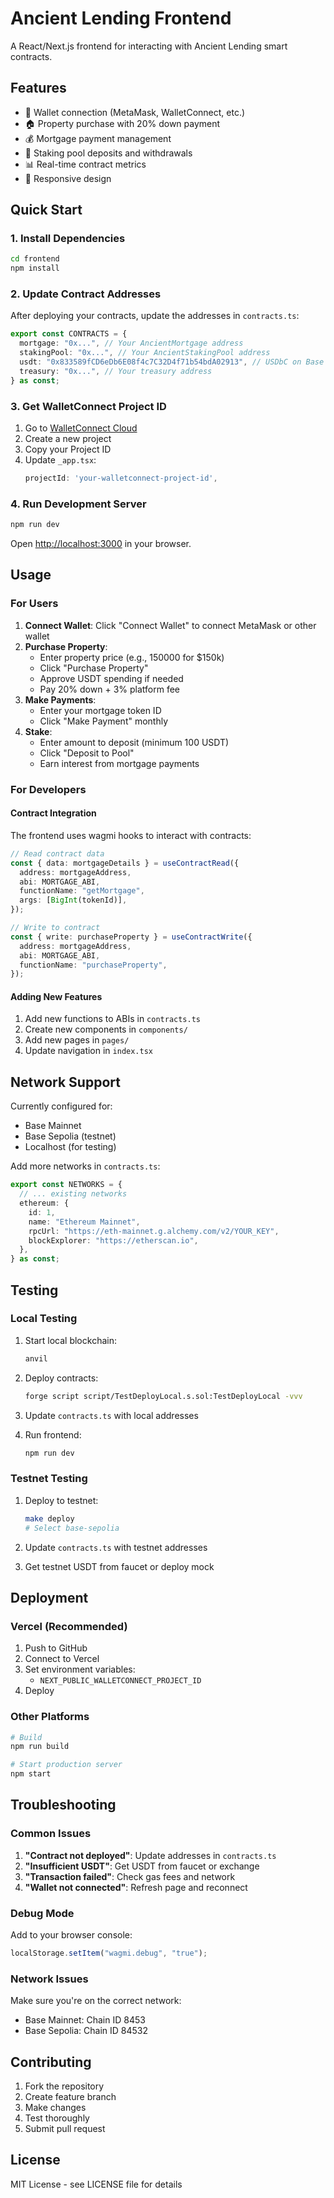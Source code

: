# Ancient Lending Frontend

A React/Next.js frontend for interacting with Ancient Lending smart contracts.

## Features

- 🔗 Wallet connection (MetaMask, WalletConnect, etc.)
- 🏠 Property purchase with 20% down payment
- 💰 Mortgage payment management
- 🏦 Staking pool deposits and withdrawals
- 📊 Real-time contract metrics
- 📱 Responsive design

## Quick Start

### 1. Install Dependencies

```bash
cd frontend
npm install
```

### 2. Update Contract Addresses

After deploying your contracts, update the addresses in `contracts.ts`:

```typescript
export const CONTRACTS = {
  mortgage: "0x...", // Your AncientMortgage address
  stakingPool: "0x...", // Your AncientStakingPool address
  usdt: "0x833589fCD6eDb6E08f4c7C32D4f71b54bdA02913", // USDbC on Base
  treasury: "0x...", // Your treasury address
} as const;
```

### 3. Get WalletConnect Project ID

1. Go to [WalletConnect Cloud](https://cloud.walletconnect.com)
2. Create a new project
3. Copy your Project ID
4. Update `_app.tsx`:
   ```typescript
   projectId: 'your-walletconnect-project-id',
   ```

### 4. Run Development Server

```bash
npm run dev
```

Open [http://localhost:3000](http://localhost:3000) in your browser.

## Usage

### For Users

1. **Connect Wallet**: Click "Connect Wallet" to connect MetaMask or other wallet
2. **Purchase Property**:
   - Enter property price (e.g., 150000 for $150k)
   - Click "Purchase Property"
   - Approve USDT spending if needed
   - Pay 20% down + 3% platform fee
3. **Make Payments**:
   - Enter your mortgage token ID
   - Click "Make Payment" monthly
4. **Stake**:
   - Enter amount to deposit (minimum 100 USDT)
   - Click "Deposit to Pool"
   - Earn interest from mortgage payments

### For Developers

#### Contract Integration

The frontend uses wagmi hooks to interact with contracts:

```typescript
// Read contract data
const { data: mortgageDetails } = useContractRead({
  address: mortgageAddress,
  abi: MORTGAGE_ABI,
  functionName: "getMortgage",
  args: [BigInt(tokenId)],
});

// Write to contract
const { write: purchaseProperty } = useContractWrite({
  address: mortgageAddress,
  abi: MORTGAGE_ABI,
  functionName: "purchaseProperty",
});
```

#### Adding New Features

1. Add new functions to ABIs in `contracts.ts`
2. Create new components in `components/`
3. Add new pages in `pages/`
4. Update navigation in `index.tsx`

## Network Support

Currently configured for:

- Base Mainnet
- Base Sepolia (testnet)
- Localhost (for testing)

Add more networks in `contracts.ts`:

```typescript
export const NETWORKS = {
  // ... existing networks
  ethereum: {
    id: 1,
    name: "Ethereum Mainnet",
    rpcUrl: "https://eth-mainnet.g.alchemy.com/v2/YOUR_KEY",
    blockExplorer: "https://etherscan.io",
  },
} as const;
```

## Testing

### Local Testing

1. Start local blockchain:

   ```bash
   anvil
   ```

2. Deploy contracts:

   ```bash
   forge script script/TestDeployLocal.s.sol:TestDeployLocal -vvv
   ```

3. Update `contracts.ts` with local addresses

4. Run frontend:
   ```bash
   npm run dev
   ```

### Testnet Testing

1. Deploy to testnet:

   ```bash
   make deploy
   # Select base-sepolia
   ```

2. Update `contracts.ts` with testnet addresses

3. Get testnet USDT from faucet or deploy mock

## Deployment

### Vercel (Recommended)

1. Push to GitHub
2. Connect to Vercel
3. Set environment variables:
   - `NEXT_PUBLIC_WALLETCONNECT_PROJECT_ID`
4. Deploy

### Other Platforms

```bash
# Build
npm run build

# Start production server
npm start
```

## Troubleshooting

### Common Issues

1. **"Contract not deployed"**: Update addresses in `contracts.ts`
2. **"Insufficient USDT"**: Get USDT from faucet or exchange
3. **"Transaction failed"**: Check gas fees and network
4. **"Wallet not connected"**: Refresh page and reconnect

### Debug Mode

Add to your browser console:

```javascript
localStorage.setItem("wagmi.debug", "true");
```

### Network Issues

Make sure you're on the correct network:

- Base Mainnet: Chain ID 8453
- Base Sepolia: Chain ID 84532

## Contributing

1. Fork the repository
2. Create feature branch
3. Make changes
4. Test thoroughly
5. Submit pull request

## License

MIT License - see LICENSE file for details
